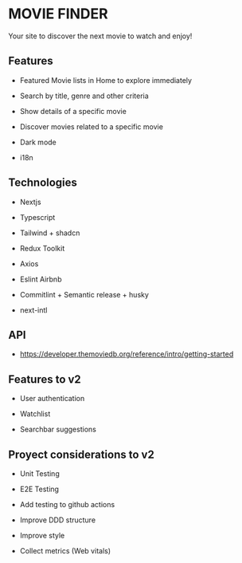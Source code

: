 # MOVIE FINDER

Your site to discover the next movie to watch and enjoy!

## Features

- Featured Movie lists in Home to explore immediately

- Search by title, genre and other criteria

- Show details of a specific movie

- Discover movies related to a specific movie

- Dark mode

- i18n

## Technologies

- Nextjs

- Typescript

- Tailwind + shadcn

- Redux Toolkit

- Axios

- Eslint Airbnb

- Commitlint + Semantic release + husky

- next-intl

## API

- https://developer.themoviedb.org/reference/intro/getting-started

## Features to v2

- User authentication

- Watchlist

- Searchbar suggestions

## Proyect considerations to v2

- Unit Testing

- E2E Testing

- Add testing to github actions

- Improve DDD structure

- Improve style

- Collect metrics (Web vitals)
